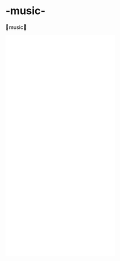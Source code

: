 # -music-
🎵music🎵

<iframe src="//player.bilibili.com/player.html?isOutside=true&aid=440534495&bvid=BV16L41117ZM&cid=1039437482&p=1" scrolling="no" border="0" frameborder="no" framespacing="0" allowfullscreen="true"></iframe>

<iframe src="//player.bilibili.com/player.html?isOutside=true&aid=716300135&bvid=BV11X4y1A7sn&cid=360386014&p=1" scrolling="no" border="0" frameborder="no" framespacing="0" allowfullscreen="true"></iframe>

<iframe src="//player.bilibili.com/player.html?isOutside=true&aid=586020664&bvid=BV1Fz4y167Ru&cid=279249708&p=1" scrolling="no" border="0" frameborder="no" framespacing="0" allowfullscreen="true"></iframe>

<iframe src="//player.bilibili.com/player.html?isOutside=true&aid=1202752882&bvid=BV14F4m1K7Uy&cid=1495784383&p=1" scrolling="no" border="0" frameborder="no" framespacing="0" allowfullscreen="true"></iframe>
